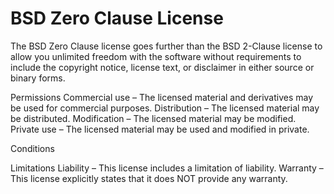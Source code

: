 BSD Zero Clause License
=======================

The BSD Zero Clause license
goes further than the BSD
2-Clause license to allow you
unlimited freedom with the
software without requirements
to include the copyright
notice, license text, or
disclaimer in either source or
binary forms.

Permissions
Commercial use – The licensed
    material and derivatives
    may be used for commercial
    purposes.
Distribution – The licensed
    material may be
    distributed.
Modification – The licensed
    material may be modified.
Private use – The licensed
    material may be used and
    modified in private.

Conditions

Limitations
Liability – This license
    includes a limitation of
    liability.
Warranty – This license
    explicitly states that it
    does NOT provide any
    warranty.
